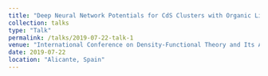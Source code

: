 ```yaml
---
title: "Deep Neural Network Potentials for CdS Clusters with Organic Ligands using Data from Density Functional Theory Calculations"
collection: talks
type: "Talk"
permalink: /talks/2019-07-22-talk-1
venue: "International Conference on Density-Functional Theory and Its Applications"
date: 2019-07-22
location: "Alicante, Spain"
---
```


